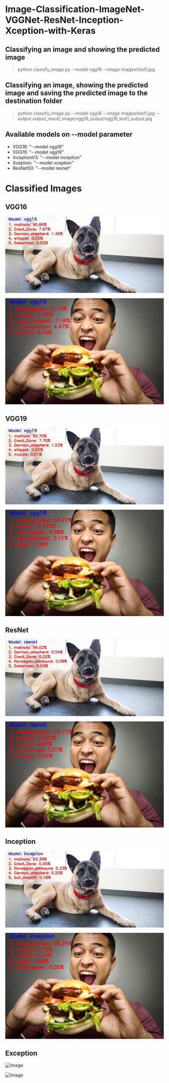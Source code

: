 # Image-Classification-ImageNet-VGGNet-ResNet-Inception-Xception-with-Keras

## Classifying an image and showing the predicted image
>python classify_image.py --model vgg16 --image images/test1.jpg 

## Classifying an image, showing the predicted image and saving the predicted image to the destination folder
>python classify_image.py --model vgg16 --image images/test1.jpg --output output_result_image/vgg16_output/vgg16_test1_output.jpg


## Available models on --model parameter
- VGG16: "--model vgg16"
- VGG19: "--model vgg19"
- InceptionV3: "--model inception"
- Xception: "--model xception"
- ResNet50: "--model resnet"


# Classified Images

## VGG16
![Image](output_result_image/vgg16_output/vgg16_test5_output.jpg)

![Image](output_result_image/vgg16_output/vgg16_test10_output.jpg)


## VGG19
![Image](output_result_image/vgg19_output/vgg19_test5_output.jpg)

![Image](output_result_image/vgg19_output/vgg19_test10_output.jpg)


## ResNet
![Image](output_result_image/resnet_output/resnet_test5_output.jpg)

![Image](output_result_image/resnet_output/resnet_test10_output.jpg)


## Inception
![Image](output_result_image/inception_output/inception_test5_output.jpg)

![Image](output_result_image/inception_output/inception_test10_output.jpg)


## Exception
![Image](output_result_image/xception_output/exception_test5_output.jpg)

![Image](output_result_image/xception_output/exception_test10_output.jpg)


